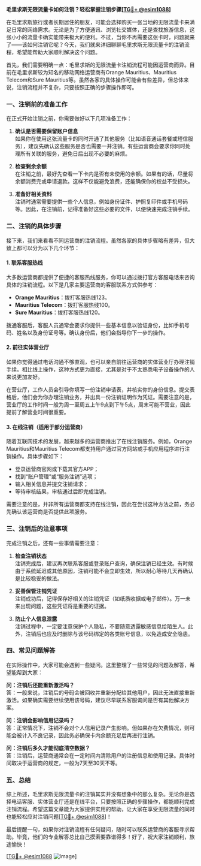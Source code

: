 **毛里求斯无限流量卡如何注销？轻松掌握注销步骤[[TG💪+ @esim1088](https://t.me/s/esim1088)]**

在毛里求斯旅行或者长期居住的朋友，可能会选择购买一张当地的无限流量卡来满足日常的网络需求。无论是为了方便通讯、浏览社交媒体，还是查找旅游信息，这张小小的流量卡确实能带来极大的便利。不过，当你不再需要这张卡时，问题就来了——该如何注销它呢？今天，我们就来详细聊聊毛里求斯无限流量卡的注销流程，希望能帮助大家顺利解决这个问题。

首先，我们需要明确一点：毛里求斯的无限流量卡注销流程可能因运营商而异。目前在毛里求斯较为知名的移动网络运营商有Orange Mauritius、Mauritius Telecom和Sure Mauritius等。虽然各家的具体操作可能会有些差异，但总体来说，注销流程并不复杂，只要按照正确的步骤操作即可。

### 一、注销前的准备工作

在正式开始注销之前，你需要做好以下几项准备工作：

1. **确认是否需要保留账户信息**  
   如果你在使用这张流量卡的同时开通了其他服务（比如语音通话套餐或短信服务），建议先确认这些服务是否也需要一并注销。有些运营商会要求你同时处理所有关联的服务，避免日后出现不必要的麻烦。

2. **检查剩余余额**  
   在注销之前，最好先查看一下卡内是否有未使用的余额。如果有的话，尽量将余额消费完或申请退款。这样不仅能避免浪费，还能确保你的权益不受损失。

3. **准备好相关资料**  
   注销时通常需要提供一些个人信息，例如身份证件、护照复印件或手机号码等。因此，在注销前，记得准备好这些必要的文件，以便快速完成注销手续。

### 二、注销的具体步骤

接下来，我们来看看不同运营商的注销流程。虽然各家的具体步骤略有差异，但大致上都可以分为以下几个环节：

#### 1. 联系客服热线

大多数运营商都提供了便捷的客服热线服务，你可以通过拨打官方客服电话来咨询具体的注销流程。以下是几家主要运营商的客服联系方式供参考：

- **Orange Mauritius**：拨打客服热线123。
- **Mauritius Telecom**：拨打客服热线100。
- **Sure Mauritius**：拨打客服热线120。

拨通客服后，客服人员通常会要求你提供一些基本信息以验证身份，比如手机号码、姓名以及身份证号等。确认身份后，他们会指导你下一步的操作。

#### 2. 前往实体营业厅

如果你觉得通过电话沟通不够直观，也可以亲自前往运营商的实体营业厅办理注销手续。相比线上操作，这种方式更为直接，尤其是对于不太熟悉电子设备操作的人来说更加友好。

在营业厅，工作人员会引导你填写一份注销申请表，并核实你的身份信息。提交表格后，他们会为你办理注销业务，并出具一份注销证明作为凭证。需要注意的是，营业厅的工作时间一般为周一至周五上午9点到下午5点，周末可能不营业，因此提前了解营业时间很重要。

#### 3. 在线注销（适用于部分运营商）

随着互联网技术的发展，越来越多的运营商推出了在线注销服务。例如，Orange Mauritius和Mauritius Telecom都支持用户通过官方网站或手机应用程序进行注销操作。具体步骤如下：

- 登录运营商官网或下载其官方APP；
- 找到“账户管理”或“服务注销”选项；
- 输入相关信息并提交注销请求；
- 等待审核结果，审核通过后即完成注销。

需要注意的是，并非所有运营商都支持在线注销，因此在尝试这种方法之前，务必先确认该运营商是否提供此项服务。

### 三、注销后的注意事项

完成注销之后，还有一些事情需要注意：

1. **检查注销状态**  
   注销完成后，建议再次联系客服或登录账户查询，确保注销已经生效。有时候由于系统延迟或其他原因，注销可能不会立即生效，所以耐心等待几天再确认是比较稳妥的做法。

2. **妥善保管注销凭证**  
   注销成功后，记得保存好相关的注销凭证（如纸质收据或电子邮件）。万一未来出现问题，这些凭证将是重要的证据。

3. **防止个人信息泄露**  
   注销过程中，一定要注意保护个人隐私，不要随意透露敏感信息给陌生人。此外，注销后也应及时删除与该号码绑定的各类账号信息，以免造成安全隐患。

### 四、常见问题解答

在实际操作中，大家可能会遇到一些疑问。这里整理了一些常见的问题及解答，希望能帮到大家：

**问：注销后还能重新激活吗？**  
答：一般来说，注销后的号码会被回收并重新分配给其他用户，因此无法直接重新激活。如果确实需要继续使用该号码，建议尽早联系客服询问是否有其他解决方案。

**问：注销会影响信用记录吗？**  
答：正常情况下，注销不会对个人信用记录产生影响。但如果存在欠费情况，则可能会被计入不良记录，因此务必确保卡内余额充足后再进行注销。

**问：注销后多久才能彻底清空数据？**  
答：注销后，运营商通常会在一定时间内清除用户的注册信息和使用记录。具体时间取决于运营商的规定，一般为7天至30天不等。

### 五、总结

综上所述，毛里求斯无限流量卡的注销其实并没有想象中的那么复杂。无论你是选择电话客服、实体营业厅还是在线平台，只要按照正确的步骤操作，都能顺利完成注销流程。希望这篇文章能为大家提供实用的帮助，让大家在享受无限流量的同时也能轻松应对注销问题[[TG💪+ @esim1088](https://t.me/s/esim1088)]！

最后提醒一句，如果你对注销流程有任何疑问，随时可以联系运营商的客服寻求帮助。毕竟，他们的专业解答总比自己摸索要靠谱得多！好了，祝大家注销顺利，旅途愉快！  

[[TG💪+ @esim1088](https://t.me/s/esim1088) ![Image](https://i.postimg.cc/4NQfJmqS/Snipaste-2025-05-13-00-14-12.png)]